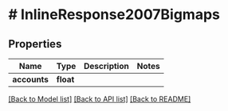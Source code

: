 # # InlineResponse2007Bigmaps

## Properties

Name | Type | Description | Notes
------------ | ------------- | ------------- | -------------
**accounts** | **float** |  |

[[Back to Model list]](../../README.md#models) [[Back to API list]](../../README.md#endpoints) [[Back to README]](../../README.md)
